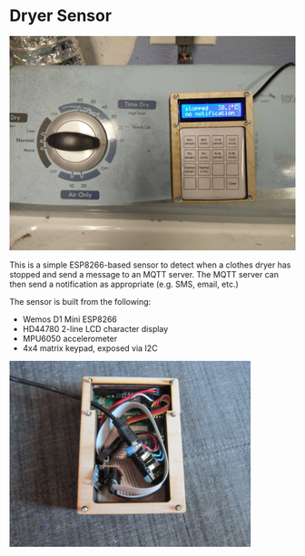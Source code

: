 Dryer Sensor
============

![Dryer Sensor installed and running](img/installed.jpg)

This is a simple ESP8266-based sensor to detect when a clothes dryer has
stopped and send a message to an MQTT server.  The MQTT server can then
send a notification as appropriate (e.g. SMS, email, etc.)

The sensor is built from the following:

* Wemos D1 Mini ESP8266
* HD44780 2-line LCD character display
* MPU6050 accelerometer
* 4x4 matrix keypad, exposed via I2C

![Internals of the unit](img/guts.jpg)